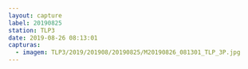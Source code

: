 ```yaml
---
layout: capture
label: 20190825
station: TLP3
date: 2019-08-26 08:13:01
capturas:
  - imagem: TLP3/2019/201908/20190825/M20190826_081301_TLP_3P.jpg
---
```

